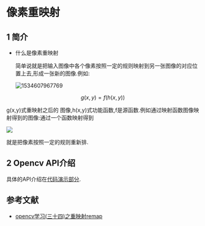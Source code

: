 # 像素重映射

## 1 简介

- 什么是像素重映射

  简单说就是把输入图像中各个像素按照一定的规则映射到另一张图像的对应位置上去,形成一张新的图像.例如:

  ![1534607967769](https://raw.githubusercontent.com/zhi-z/OpenCV/master/OpenCV_Tutorial/OpenCV-Basic/%E5%83%8F%E7%B4%A0%E9%87%8D%E6%98%A0%E5%B0%84/image/mapping.png)

  

$$
g(x,y) = f(h(x,y))
$$

g(x,y)式重映射之后的 图像,h(x,y)式功能函数,f是源函数.例如通过映射函数图像映射得到的图像:通过一个函数映射得到

![](https://raw.githubusercontent.com/zhi-z/OpenCV/master/OpenCV_Tutorial/OpenCV-Basic/%E5%83%8F%E7%B4%A0%E9%87%8D%E6%98%A0%E5%B0%84/image/dog.png)

就是把像素按照一定的规则重新排.

## 2 Opencv API介绍

具体的API介绍在[代码演示部分](https://github.com/zhi-z/OpenCV/blob/master/OpenCV_Tutorial/OpenCV-Basic/%E5%83%8F%E7%B4%A0%E9%87%8D%E6%98%A0%E5%B0%84/mapping.ipynb).



## 参考文献

- [opencv学习(三十四)之重映射remap](https://blog.csdn.net/keith_bb/article/details/56295873)